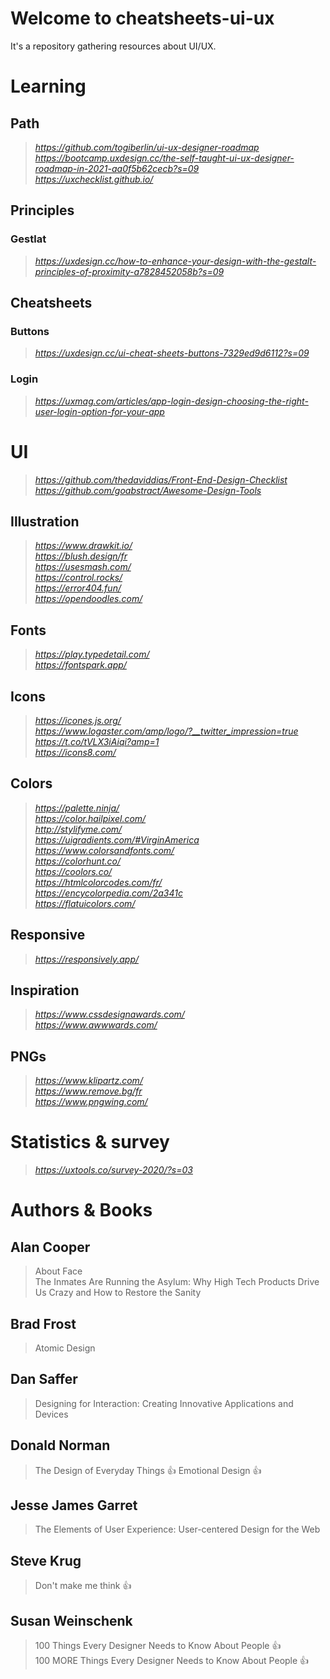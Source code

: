 # Welcome to cheatsheets-ui-ux

It's a repository gathering resources about UI/UX.

# Learning
## Path
> _https://github.com/togiberlin/ui-ux-designer-roadmap_  
> _https://bootcamp.uxdesign.cc/the-self-taught-ui-ux-designer-roadmap-in-2021-aa0f5b62cecb?s=09_  
> _https://uxchecklist.github.io/_  

## Principles
### Gestlat
> _https://uxdesign.cc/how-to-enhance-your-design-with-the-gestalt-principles-of-proximity-a7828452058b?s=09_

## Cheatsheets
### Buttons
> _https://uxdesign.cc/ui-cheat-sheets-buttons-7329ed9d6112?s=09_  
### Login
> _https://uxmag.com/articles/app-login-design-choosing-the-right-user-login-option-for-your-app_  



# UI
> _https://github.com/thedaviddias/Front-End-Design-Checklist_  
> _https://github.com/goabstract/Awesome-Design-Tools_  

## Illustration
> _https://www.drawkit.io/_  
> _https://blush.design/fr_  
> _https://usesmash.com/_  
> _https://control.rocks/_  
> _https://error404.fun/_  
> _https://opendoodles.com/_  

## Fonts
> _https://play.typedetail.com/_  
> _https://fontspark.app/_  

## Icons
> _https://icones.js.org/_  
> _https://www.logaster.com/amp/logo/?__twitter_impression=true_  
> _https://t.co/tVLX3iAiqi?amp=1_  
> _https://icons8.com/_  

## Colors
> _https://palette.ninja/_  
> _https://color.hailpixel.com/_  
> _http://stylifyme.com/_  
> _https://uigradients.com/#VirginAmerica_  
> _https://www.colorsandfonts.com/_  
> _https://colorhunt.co/_  
> _https://coolors.co/_  
> _https://htmlcolorcodes.com/fr/_  
> _https://encycolorpedia.com/2a341c_  
> _https://flatuicolors.com/_  

## Responsive
> _https://responsively.app/_  

## Inspiration
> _https://www.cssdesignawards.com/_  
> _https://www.awwwards.com/_  

## PNGs
> _https://www.klipartz.com/_  
> _https://www.remove.bg/fr_  
> _https://www.pngwing.com/_  



# Statistics & survey
> _https://uxtools.co/survey-2020/?s=03_



# Authors & Books
## Alan Cooper
> About Face  
> The Inmates Are Running the Asylum: Why High Tech Products Drive Us Crazy and How to Restore the Sanity  

## Brad Frost
> Atomic Design  

## Dan Saffer
> Designing for Interaction: Creating Innovative Applications and Devices  

## Donald Norman
> The Design of Everyday Things  👍
> Emotional Design  👍

## Jesse James Garret
> The Elements of User Experience: User-centered Design for the Web  

## Steve Krug
> Don't make me think  👍

## Susan Weinschenk
> 100 Things Every Designer Needs to Know About People  👍  
> 100 MORE Things Every Designer Needs to Know About People  👍


